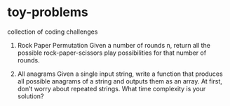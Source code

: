 # toy-problems
collection of coding challenges

1. Rock Paper Permutation
Given a number of rounds n, return all the possible rock-paper-scissors play possibilities for that number of rounds.

2. All anagrams
Given a single input string, write a function that produces all possible anagrams of a string and outputs them as an array. At first, don’t worry about repeated strings. What time complexity is your solution?
